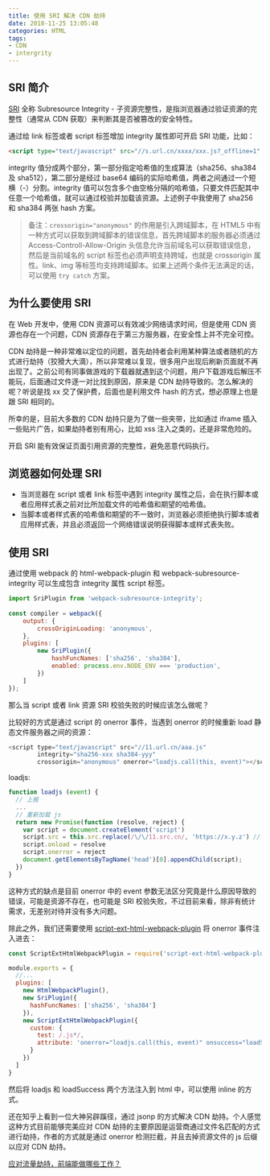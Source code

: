 ```yaml
---
title: 使用 SRI 解决 CDN 劫持
date: 2018-11-25 13:05:48
categories: HTML
tags:
- CDN
- intergrity
---
```


## SRI 简介

[SRI](https://developer.mozilla.org/zh-CN/docs/Web/Security/%E5%AD%90%E8%B5%84%E6%BA%90%E5%AE%8C%E6%95%B4%E6%80%A7) 全称 Subresource Integrity - 子资源完整性，是指浏览器通过验证资源的完整性（通常从 CDN 获取）来判断其是否被篡改的安全特性。

通过给 link 标签或者 script 标签增加 integrity 属性即可开启 SRI 功能，比如：

```html
<script type="text/javascript" src="//s.url.cn/xxxx/xxx.js?_offline=1" integrity="sha256-mY9nzNMPPf8oL3CJss7THIEoXAC2ToW1tEX0NBhMvuw= sha384-ncIKElSEk2OR3YfjNLRSY35mzt0CUwrpNDVS//iD3dF9vxrWeZ7WPlAPJTqGkSai" crossorigin="anonymous"></script>
```

integrity 值分成两个部分，第一部分指定哈希值的生成算法（sha256、sha384 及 sha512），第二部分是经过 base64 编码的实际哈希值，两者之间通过一个短横（-）分割。integrity 值可以包含多个由空格分隔的哈希值，只要文件匹配其中任意一个哈希值，就可以通过校验并加载该资源。上述例子中我使用了 sha256 和 sha384 两张 hash 方案。


<!--more-->

> 备注：`crossorigin="anonymous"` 的作用是引入跨域脚本，在 HTML5 中有一种方式可以获取到跨域脚本的错误信息，首先跨域脚本的服务器必须通过 Access-Controll-Allow-Origin 头信息允许当前域名可以获取错误信息，然后是当前域名的 script 标签也必须声明支持跨域，也就是 crossorigin 属性。link、img 等标签均支持跨域脚本。如果上述两个条件无法满足的话， 可以使用 `try catch` 方案。

## 为什么要使用 SRI

在 Web 开发中，使用 CDN 资源可以有效减少网络请求时间，但是使用 CDN 资源也存在一个问题，CDN 资源存在于第三方服务器，在安全性上并不完全可控。

CDN 劫持是一种非常难以定位的问题，首先劫持者会利用某种算法或者随机的方式进行劫持（狡猾大大滴），所以非常难以复现，很多用户出现后刷新页面就不再出现了。之前公司有同事做游戏的下载器就遇到这个问题，用户下载游戏后解压不能玩，后面通过文件逐一对比找到原因，原来是 CDN 劫持导致的。怎么解决的呢？听说是找 xx 交了保护费，后面也是利用文件 hash 的方式，想必原理上也是跟 SRI 相同的。

所幸的是，目前大多数的 CDN 劫持只是为了做一些夹带，比如通过 iframe 插入一些贴片广告，如果劫持者别有用心，比如 xss 注入之类的，还是非常危险的。

开启 SRI 能有效保证页面引用资源的完整性，避免恶意代码执行。

## 浏览器如何处理 SRI

- 当浏览器在 script 或者 link 标签中遇到 integrity 属性之后，会在执行脚本或者应用样式表之前对比所加载文件的哈希值和期望的哈希值。
- 当脚本或者样式表的哈希值和期望的不一致时，浏览器必须拒绝执行脚本或者应用样式表，并且必须返回一个网络错误说明获得脚本或样式表失败。


## 使用 SRI

通过使用 webpack 的 html-webpack-plugin 和 webpack-subresource-integrity 可以生成包含 integrity 属性 script 标签。

```javascript
import SriPlugin from 'webpack-subresource-integrity';
 
const compiler = webpack({
    output: {
        crossOriginLoading: 'anonymous',
    },
    plugins: [
        new SriPlugin({
            hashFuncNames: ['sha256', 'sha384'],
            enabled: process.env.NODE_ENV === 'production',
        })
    ]
});
```

那么当 script 或者 link 资源 SRI 校验失败的时候应该怎么做呢？

比较好的方式是通过 script 的 onerror 事件，当遇到 onerror 的时候重新 load 静态文件服务器之间的资源：

```javascript
<script type="text/javascript" src="//11.url.cn/aaa.js"
        integrity="sha256-xxx sha384-yyy"
        crossorigin="anonymous" onerror="loadjs.call(this, event)"></script>
```

loadjs:

```javascript
function loadjs (event) {
  // 上报
  ...
  // 重新加载 js
  return new Promise(function (resolve, reject) {
    var script = document.createElement('script')
    script.src = this.src.replace(/\/\/11.src.cn/, 'https://x.y.z') // 替换 cdn 地址为静态文件服务器地址
    script.onload = resolve
    script.onerror = reject
    document.getElementsByTagName('head')[0].appendChild(script);
  })
}
```

这种方式的缺点是目前 onerror 中的 event 参数无法区分究竟是什么原因导致的错误，可能是资源不存在，也可能是 SRI 校验失败，不过目前来看，除非有统计需求，无差别对待并没有多大问题。

除此之外，我们还需要使用 [script-ext-html-webpack-plugin](https://www.npmjs.com/package/script-ext-html-webpack-plugin) 将 onerror 事件注入进去：

```javascript
const ScriptExtHtmlWebpackPlugin = require('script-ext-html-webpack-plugin');

module.exports = {
  //...
  plugins: [
    new HtmlWebpackPlugin(),
    new SriPlugin({
      hashFuncNames: ['sha256', 'sha384']
    }),
    new ScriptExtHtmlWebpackPlugin({
      custom: {
        test: /.js*/,
        attribute: 'onerror="loadjs.call(this, event)" onsuccess="loadSuccess.call(this)"'
      }
    })
  ]
}
```

然后将 loadjs 和 loadSuccess 两个方法注入到 html 中，可以使用 inline 的方式。

还在知乎上看到一位大神另辟蹊径，通过 jsonp 的方式解决 CDN 劫持。个人感觉这种方式目前能够完美应对 CDN 劫持的主要原因是运营商通过文件名匹配的方式进行劫持，作者的方式就是通过 onerror 检测拦截，并且去掉资源文件的 js 后缀以应对 CDN 劫持。

[应对流量劫持，前端能做哪些工作？](https://www.zhihu.com/question/35720092)




